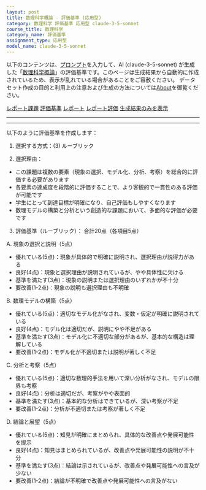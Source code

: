```yaml
---
layout: post
title: 数理科学概論 - 評価基準 (応用型)
category: 数理科学 評価基準 応用型 claude-3-5-sonnet
course_title: 数理科学
category_name: 評価基準
assignment_type: 応用型
model_name: claude-3-5-sonnet
---
```


以下のコンテンツは、[プロンプト](http://127.0.0.1:8000/generated/数理科学/claude-3-5-sonnet/prompt_評価基準-応用型.md)を入力して、AI (claude-3-5-sonnet) が生成した「[数理科学概論](/contents/数理科学/)」の評価基準です。このページは生成結果から自動的に作成されているため、表示が乱れている場合があることをご容赦ください。
データセット作成の目的と利用上の注意および生成の方法については[About](/About)を御覧ください。

[レポート課題](../レポート課題-応用型)
[評価基準](../評価基準-応用型)
[レポート](../レポート-応用型)
[レポート評価](../レポート評価-応用型)
[生成結果のみを表示](http://127.0.0.1:8000/generated/数理科学/claude-3-5-sonnet/評価基準-応用型.md)
  

***
***
  
以下のように評価基準を作成します：

1. 選択する方式：(3) ルーブリック

2. 選択理由：
- この課題は複数の要素（現象の選択、モデル化、分析、考察）を総合的に評価する必要があります
- 各要素の達成度を段階的に評価することで、より客観的で一貫性のある評価が可能です
- 学生にとって到達目標が明確になり、自己評価もしやすくなります
- 数理モデルの構築と分析という創造的な課題において、多面的な評価が必要です

3. 評価基準（ルーブリック）：
合計20点（各項目5点）

A. 現象の選択と説明（5点）
- 優れている(5点)：現象が具体的で明確に説明され、選択理由が説得力がある
- 良好(4点)：現象と選択理由が説明されているが、やや具体性に欠ける
- 基準を満たす(3点)：現象の説明または選択理由のいずれかが不十分
- 要改善(1-2点)：現象の説明も選択理由も不明確

B. 数理モデルの構築（5点）
- 優れている(5点)：適切なモデル化がなされ、変数・仮定が明確に説明されている
- 良好(4点)：モデル化は適切だが、説明にやや不足がある
- 基準を満たす(3点)：モデル化に不適切な部分があるが、基本的な構造は理解している
- 要改善(1-2点)：モデル化が不適切または説明が著しく不足

C. 分析と考察（5点）
- 優れている(5点)：適切な数理的手法を用いて深い分析がなされ、モデルの限界も考察
- 良好(4点)：分析は適切だが、考察がやや表面的
- 基準を満たす(3点)：基本的な分析はできているが、深い考察が不足
- 要改善(1-2点)：分析が不適切または考察が著しく不足

D. 結論と展望（5点）
- 優れている(5点)：知見が明確にまとめられ、具体的な改善点や発展可能性を提示
- 良好(4点)：知見はまとめられているが、改善点や発展可能性の説明が不十分
- 基準を満たす(3点)：結論は示されているが、改善点や発展可能性への言及が少ない
- 要改善(1-2点)：結論が不明確で改善点や発展可能性への言及がない
